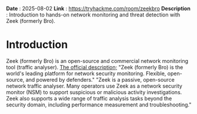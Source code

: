 **Date** : 2025-08-02
**Link** :   https://tryhackme.com/room/zeekbro
**Description** : Introduction to hands-on network monitoring and threat detection with Zeek (formerly Bro).

# Introduction

Zeek (formerly Bro) is an open-source and commercial network monitoring tool (traffic analyser).
[The official description;](https://docs.zeek.org/en/master/about.html) "Zeek (formerly Bro) is the world's leading platform for network security monitoring. Flexible, open-source, and powered by defenders." "Zeek is a passive, open-source network traffic analyser. Many operators use Zeek as a network security monitor (NSM) to support suspicious or malicious activity investigations. Zeek also supports a wide range of traffic analysis tasks beyond the security domain, including performance measurement and troubleshooting."



